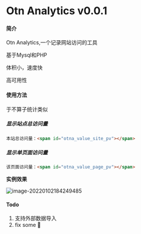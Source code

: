 # Otn Analytics v0.0.1

#### 简介

Otn Analytics,一个记录网站访问的工具

基于Mysql和PHP

体积小，速度快

高可用性

#### 使用方法

于不算子统计类似

##### 显示站点总访问量

```html
本站总访问量：<span id="otna_value_site_pv"></span>
```

##### 显示单页面访问量
```html
该页面访问量：<span id="otna_value_page_pv"></span>
```

**实例效果**

![image-20220102184249485](https://raw.thun888.xyz/thun888/asstes/master/img/image-20220102184249485.png)

#### Todo

1. 支持外部数据导入
2. fix some 🐞
